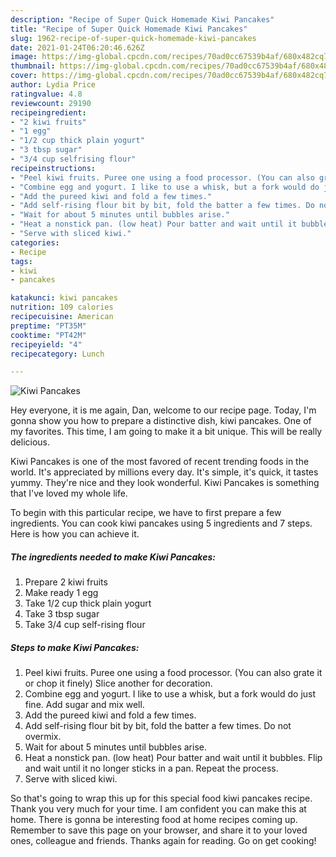 ```yaml
---
description: "Recipe of Super Quick Homemade Kiwi Pancakes"
title: "Recipe of Super Quick Homemade Kiwi Pancakes"
slug: 1962-recipe-of-super-quick-homemade-kiwi-pancakes
date: 2021-01-24T06:20:46.626Z
image: https://img-global.cpcdn.com/recipes/70ad0cc67539b4af/680x482cq70/kiwi-pancakes-recipe-main-photo.jpg
thumbnail: https://img-global.cpcdn.com/recipes/70ad0cc67539b4af/680x482cq70/kiwi-pancakes-recipe-main-photo.jpg
cover: https://img-global.cpcdn.com/recipes/70ad0cc67539b4af/680x482cq70/kiwi-pancakes-recipe-main-photo.jpg
author: Lydia Price
ratingvalue: 4.8
reviewcount: 29190
recipeingredient:
- "2 kiwi fruits"
- "1 egg"
- "1/2 cup thick plain yogurt"
- "3 tbsp sugar"
- "3/4 cup selfrising flour"
recipeinstructions:
- "Peel kiwi fruits. Puree one using a food processor. (You can also grate it or chop it finely) Slice another for decoration."
- "Combine egg and yogurt. I like to use a whisk, but a fork would do just fine. Add sugar and mix well."
- "Add the pureed kiwi and fold a few times."
- "Add self-rising flour bit by bit, fold the batter a few times. Do not overmix."
- "Wait for about 5 minutes until bubbles arise."
- "Heat a nonstick pan. (low heat) Pour batter and wait until it bubbles. Flip and wait until it no longer sticks in a pan. Repeat the process."
- "Serve with sliced kiwi."
categories:
- Recipe
tags:
- kiwi
- pancakes

katakunci: kiwi pancakes 
nutrition: 109 calories
recipecuisine: American
preptime: "PT35M"
cooktime: "PT42M"
recipeyield: "4"
recipecategory: Lunch

---
```



![Kiwi Pancakes](https://img-global.cpcdn.com/recipes/70ad0cc67539b4af/680x482cq70/kiwi-pancakes-recipe-main-photo.jpg)

Hey everyone, it is me again, Dan, welcome to our recipe page. Today, I'm gonna show you how to prepare a distinctive dish, kiwi pancakes. One of my favorites. This time, I am going to make it a bit unique. This will be really delicious.

Kiwi Pancakes is one of the most favored of recent trending foods in the world. It's appreciated by millions every day. It's simple, it's quick, it tastes yummy. They're nice and they look wonderful. Kiwi Pancakes is something that I've loved my whole life.




To begin with this particular recipe, we have to first prepare a few ingredients. You can cook kiwi pancakes using 5 ingredients and 7 steps. Here is how you can achieve it.

<!--inarticleads1-->

##### The ingredients needed to make Kiwi Pancakes:

1. Prepare 2 kiwi fruits
1. Make ready 1 egg
1. Take 1/2 cup thick plain yogurt
1. Take 3 tbsp sugar
1. Take 3/4 cup self-rising flour




<!--inarticleads2-->

##### Steps to make Kiwi Pancakes:

1. Peel kiwi fruits. Puree one using a food processor. (You can also grate it or chop it finely) Slice another for decoration.
1. Combine egg and yogurt. I like to use a whisk, but a fork would do just fine. Add sugar and mix well.
1. Add the pureed kiwi and fold a few times.
1. Add self-rising flour bit by bit, fold the batter a few times. Do not overmix.
1. Wait for about 5 minutes until bubbles arise.
1. Heat a nonstick pan. (low heat) Pour batter and wait until it bubbles. Flip and wait until it no longer sticks in a pan. Repeat the process.
1. Serve with sliced kiwi.




So that's going to wrap this up for this special food kiwi pancakes recipe. Thank you very much for your time. I am confident you can make this at home. There is gonna be interesting food at home recipes coming up. Remember to save this page on your browser, and share it to your loved ones, colleague and friends. Thanks again for reading. Go on get cooking!
